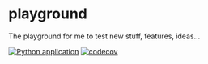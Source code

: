 # playground

The playground for me to test new stuff, features, ideas...

[![Python application](https://github.com/IsHaltEchtSo/playground/actions/workflows/python-flask-tutorial.yml/badge.svg?branch=main)](https://github.com/IsHaltEchtSo/playground/actions/workflows/python-flask-tutorial.yml)
[![codecov](https://codecov.io/gh/IsHaltEchtSo/playground/branch/main/graph/badge.svg?token=2PSJP4JY3R)](https://codecov.io/gh/IsHaltEchtSo/playground)
